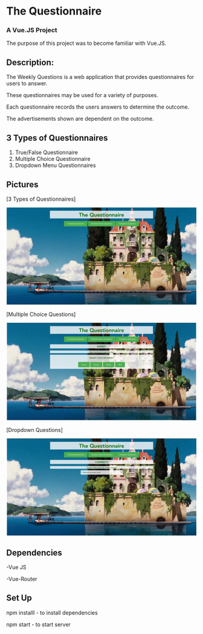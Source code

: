 # The Questionnaire

### A Vue.JS Project

The purpose of this project was to become familiar with Vue.JS.

## Description:

The Weekly Questions is a web application that provides questionnaires for users to answer. 

These questionnaires may be used for a variety of purposes. 

Each questionnaire records the users answers to determine the outcome.

The advertisements shown are dependent on the outcome.

## 3 Types of Questionnaires

1. True/False Questionnaire
2. Multiple Choice Questionnaire 
3. Dropdown Menu Questionnaires

## Pictures
<p>[3 Types of Questionnaires]</p>
<img src="/documents/three.gif">

<p>[Multiple Choice Questions]</p>
<img src="/documents/mc.gif">

<p>[Dropdown Questions]</p>
<img src="/documents/dd.gif"/>

## Dependencies

<p> -Vue JS </p>
<p> -Vue-Router </p>

## Set Up
<p> npm installl - to install dependencies</p>
<p> npm start - to start server </p>


